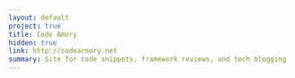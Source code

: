 ```yaml
---
layout: default
project: true
title: Code Amory
hidden: true
link: http://codearmory.net
summary: Site for code snippets, framework reviews, and tech blogging
---
```

